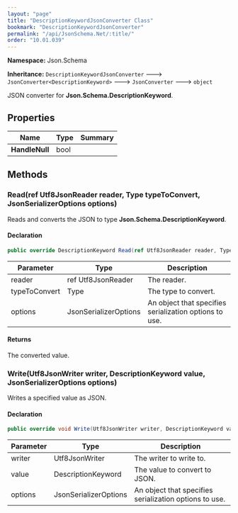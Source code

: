 ```yaml
---
layout: "page"
title: "DescriptionKeywordJsonConverter Class"
bookmark: "DescriptionKeywordJsonConverter"
permalink: "/api/JsonSchema.Net/:title/"
order: "10.01.039"
---
```

**Namespace:** Json.Schema

**Inheritance:**
`DescriptionKeywordJsonConverter`
 🡒 
`JsonConverter<DescriptionKeyword>`
 🡒 
`JsonConverter`
 🡒 
`object`

JSON converter for **Json.Schema.DescriptionKeyword**.

## Properties

| Name | Type | Summary |
|---|---|---|
| **HandleNull** | bool |  |

## Methods

### Read(ref Utf8JsonReader reader, Type typeToConvert, JsonSerializerOptions options)

Reads and converts the JSON to type **Json.Schema.DescriptionKeyword**.

#### Declaration

```c#
public override DescriptionKeyword Read(ref Utf8JsonReader reader, Type typeToConvert, JsonSerializerOptions options)
```

| Parameter | Type | Description |
|---|---|---|
| reader | ref Utf8JsonReader | The reader. |
| typeToConvert | Type | The type to convert. |
| options | JsonSerializerOptions | An object that specifies serialization options to use. |


#### Returns

The converted value.

### Write(Utf8JsonWriter writer, DescriptionKeyword value, JsonSerializerOptions options)

Writes a specified value as JSON.

#### Declaration

```c#
public override void Write(Utf8JsonWriter writer, DescriptionKeyword value, JsonSerializerOptions options)
```

| Parameter | Type | Description |
|---|---|---|
| writer | Utf8JsonWriter | The writer to write to. |
| value | DescriptionKeyword | The value to convert to JSON. |
| options | JsonSerializerOptions | An object that specifies serialization options to use. |


